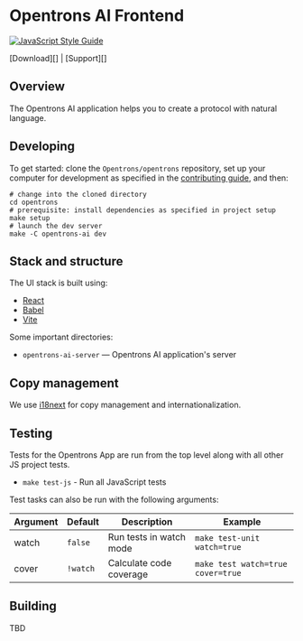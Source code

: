 # Opentrons AI Frontend

[![JavaScript Style Guide][style-guide-badge]][style-guide]

[Download][] | [Support][]

## Overview

The Opentrons AI application helps you to create a protocol with natural language.

## Developing

To get started: clone the `Opentrons/opentrons` repository, set up your computer for development as specified in the [contributing guide][contributing-guide-setup], and then:

```shell
# change into the cloned directory
cd opentrons
# prerequisite: install dependencies as specified in project setup
make setup
# launch the dev server
make -C opentrons-ai dev
```

## Stack and structure

The UI stack is built using:

- [React][]
- [Babel][]
- [Vite][]

Some important directories:

- `opentrons-ai-server` — Opentrons AI application's server

## Copy management

We use [i18next](https://www.i18next.com) for copy management and internationalization.

## Testing

Tests for the Opentrons App are run from the top level along with all other JS project tests.

- `make test-js` - Run all JavaScript tests

Test tasks can also be run with the following arguments:

| Argument | Default  | Description             | Example                           |
| -------- | -------- | ----------------------- | --------------------------------- |
| watch    | `false`  | Run tests in watch mode | `make test-unit watch=true`       |
| cover    | `!watch` | Calculate code coverage | `make test watch=true cover=true` |

## Building

TBD

[style-guide]: https://standardjs.com
[style-guide-badge]: https://img.shields.io/badge/code_style-standard-brightgreen.svg?style=flat-square&maxAge=3600
[contributing-guide-setup]: ../CONTRIBUTING.md#development-setup
[contributing-guide-running-the-api]: ../CONTRIBUTING.md#opentrons-api
[react]: https://react.dev/
[babel]: https://babeljs.io/
[vite]: https://vitejs.dev/
[bundle-analyzer]: https://github.com/webpack-contrib/webpack-bundle-analyzer
